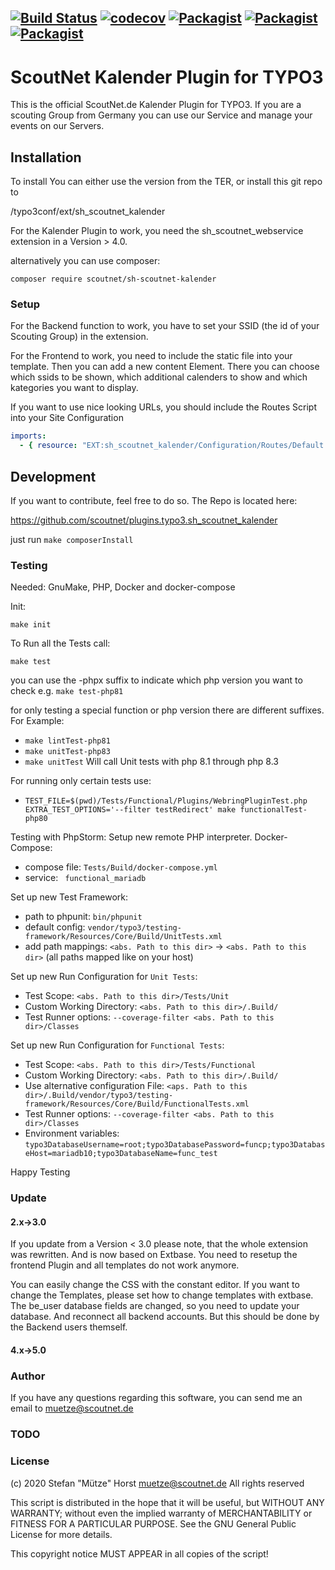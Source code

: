 [![Build Status](https://jenkins.scoutnet.eu/buildStatus/icon?job=scoutnet/plugins.typo3.sh_scoutnet_kalender/main)](https://jenkins.scoutnet.eu/job/scoutnet/job/plugins.typo3.sh_scoutnet_kalender/job/main/)
[![codecov](https://codecov.io/gh/scoutnet/plugins.typo3.sh_scoutnet_kalender/graph/badge.svg?token=7hE5uOFnXp)](https://codecov.io/gh/scoutnet/plugins.typo3.sh_scoutnet_kalender)
[![Packagist](https://img.shields.io/packagist/v/scoutnet/sh-scoutnet-kalender.svg)](https://packagist.org/packages/scoutnet/sh-scoutnet-kalender)
[![Packagist](https://img.shields.io/packagist/dt/scoutnet/sh-scoutnet-kalender.svg?label=packagist%20downloads)](https://packagist.org/packages/scoutnet/sh-scoutnet-kalender)
[![Packagist](https://img.shields.io/packagist/l/scoutnet/sh-scoutnet-kalender.svg)](https://packagist.org/packages/scoutnet/sh-scoutnet-kalender)
---
# ScoutNet Kalender Plugin for TYPO3

This is the official ScoutNet.de Kalender Plugin for TYPO3. If you are a scouting Group from Germany you can use our Service and manage your events on our Servers.

## Installation
To install You can either use the version from the TER, or install this git repo to 

<TYPO3 Dir>/typo3conf/ext/sh_scoutnet_kalender

For the Kalender Plugin to work, you need the sh_scoutnet_webservice extension in a Version > 4.0.

alternatively you can use composer:

`composer require scoutnet/sh-scoutnet-kalender`


### Setup
For the Backend function to work, you have to set your SSID (the id of your Scouting Group) in the extension.

For the Frontend to work, you need to include the static file into your template. Then you can add a new content Element. 
There you can choose which ssids to be shown, which additional calenders to show and which kategories you want to display.

If you want to use nice looking URLs, you should include the Routes Script into your Site Configuration
```yaml
imports:
  - { resource: "EXT:sh_scoutnet_kalender/Configuration/Routes/Default.yaml" }
```

## Development
If you want to contribute, feel free to do so. The Repo is located here:

https://github.com/scoutnet/plugins.typo3.sh_scoutnet_kalender

just run `make composerInstall`

### Testing

Needed: GnuMake, PHP, Docker and docker-compose

Init:

`make init`

To Run all the Tests call:

`make test`

you can use the -phpx suffix to indicate which php version you want to check e.g. `make test-php81`

for only testing a special function or php version there are different suffixes. For Example:

- `make lintTest-php81`
- `make unitTest-php83`
- `make unitTest`        Will call Unit tests with php 8.1 through php 8.3

For running only certain tests use:

- `TEST_FILE=$(pwd)/Tests/Functional/Plugins/WebringPluginTest.php EXTRA_TEST_OPTIONS='--filter testRedirect' make functionalTest-php80`

Testing with PhpStorm: Setup new remote PHP interpreter.
Docker-Compose:
 - compose file: `Tests/Build/docker-compose.yml`
 - service: ` functional_mariadb`
 
Set up new Test Framework:
 - path to phpunit: `bin/phpunit`
 - default config: `vendor/typo3/testing-framework/Resources/Core/Build/UnitTests.xml`
 - add path mappings: `<abs. Path to this dir>` -> `<abs. Path to this dir>` (all paths mapped like on your host)
 
Set up new Run Configuration for `Unit Tests`:
 - Test Scope: `<abs. Path to this dir>/Tests/Unit`
 - Custom Working Directory: `<abs. Path to this dir>/.Build/`
 - Test Runner options: `--coverage-filter <abs. Path to this dir>/Classes`

Set up new Run Configuration for `Functional Tests`:
 - Test Scope: `<abs. Path to this dir>/Tests/Functional`
 - Custom Working Directory: `<abs. Path to this dir>/.Build/`
 - Use alternative configuration File: `<aps. Path to this dir>/.Build/vendor/typo3/testing-framework/Resources/Core/Build/FunctionalTests.xml`
 - Test Runner options: `--coverage-filter <abs. Path to this dir>/Classes`
 - Environment variables: `typo3DatabaseUsername=root;typo3DatabasePassword=funcp;typo3DatabaseHost=mariadb10;typo3DatabaseName=func_test`
 
Happy Testing

### Update
#### 2.x->3.0
If you update from a Version < 3.0 please note, that the whole extension was rewritten. And is now based on Extbase. 
You need to resetup the frontend Plugin and all templates do not work anymore.

You can easily change the CSS with the constant editor. If you want to change the Templates, please set how to change templates with extbase.
The be_user database fields are changed, so you need to update your database. And reconnect all backend accounts. But this should be done by the 
Backend users themself.

#### 4.x->5.0


### Author
If you have any questions regarding this software, you can send me an email to muetze@scoutnet.de

### TODO


### License
(c) 2020 Stefan "Mütze" Horst <muetze@scoutnet.de>
All rights reserved

This script is distributed in the hope that it will be useful,
but WITHOUT ANY WARRANTY; without even the implied warranty of
MERCHANTABILITY or FITNESS FOR A PARTICULAR PURPOSE.  See the
GNU General Public License for more details.

This copyright notice MUST APPEAR in all copies of the script!
